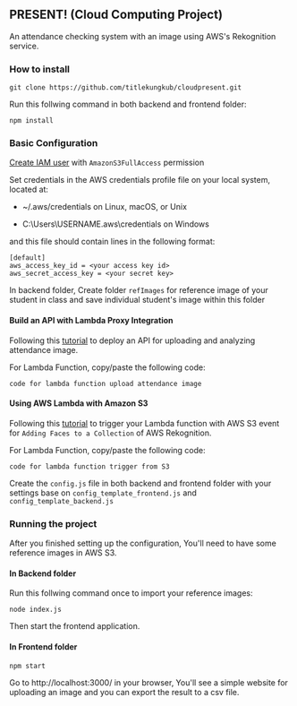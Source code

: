 ## PRESENT! (Cloud Computing Project)

An attendance checking system with an image using AWS's Rekognition service.

### How to install

```
git clone https://github.com/titlekungkub/cloudpresent.git
```

Run this follwing command in both backend and frontend folder:

    npm install
    

### Basic Configuration

[Create IAM user](https://docs.aws.amazon.com/en_us/IAM/latest/UserGuide/id_users_create.html)
 with `AmazonS3FullAccess` permission

Set credentials in the AWS credentials profile file on your local system, located at:
   
- ~/.aws/credentials on Linux, macOS, or Unix
   
- C:\Users\USERNAME\.aws\credentials on Windows
  
and this file should contain lines in the following format:

    [default]
    aws_access_key_id = <your access key id>
    aws_secret_access_key = <your secret key>
 
In backend folder, Create folder `refImages` for reference image of your student in class and save individual student's image within this folder 

#### Build an API with Lambda Proxy Integration

Following this [tutorial](https://docs.aws.amazon.com/en_us/apigateway/latest/developerguide/api-gateway-create-api-as-simple-proxy-for-lambda.html) to deploy an API for uploading and analyzing attendance image.

For Lambda Function, copy/paste the following code:

```
code for lambda function upload attendance image
```

#### Using AWS Lambda with Amazon S3

Following this [tutorial](https://docs.aws.amazon.com/en_us/lambda/latest/dg/with-s3-example.html) to trigger your Lambda function with AWS S3 event for `Adding Faces to a Collection` of AWS Rekognition.

For Lambda Function, copy/paste the following code:

```
code for lambda function trigger from S3
```

Create the `config.js` file in both backend and frontend folder 
with your settings base on `config_template_frontend.js` and `config_template_backend.js`

### Running the project

After you finished setting up the configuration, You'll need to have some reference images in AWS S3.

#### In Backend folder

Run this follwing command once to import your reference images:

```
node index.js
```

Then start the frontend application.

#### In Frontend folder

```
npm start
```

Go to http://localhost:3000/ in your browser, You'll see a simple website for uploading an image and you can export the result to a csv file.
